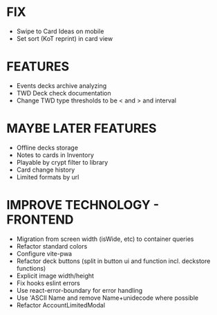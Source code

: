 # FIX
- Swipe to Card Ideas on mobile
- Set sort (KoT reprint) in card view

# FEATURES
- Events decks archive analyzing
- TWD Deck check documentation
- Change TWD type thresholds to be < and > and interval

# MAYBE LATER FEATURES
- Offline decks storage
- Notes to cards in Inventory
- Playable by crypt filter to library
- Card change history
- Limited formats by url

# IMPROVE TECHNOLOGY - FRONTEND
- Migration from screen width (isWide, etc) to container queries
- Refactor standard colors
- Configure vite-pwa
- Refactor deck buttons (split in button ui and function incl. deckstore functions)
- Explicit image width/height
- Fix hooks eslint errors
- Use react-error-boundary for error handling
- Use 'ASCII Name and remove Name+unidecode where possible
- Refactor AccountLimitedModal
